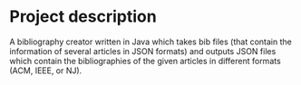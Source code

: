 # Project description
A bibliography creator written in Java which takes bib files (that contain the information of several articles in JSON formats) and outputs 
JSON files which contain the bibliographies of the given articles in different formats (ACM, IEEE, or NJ).
